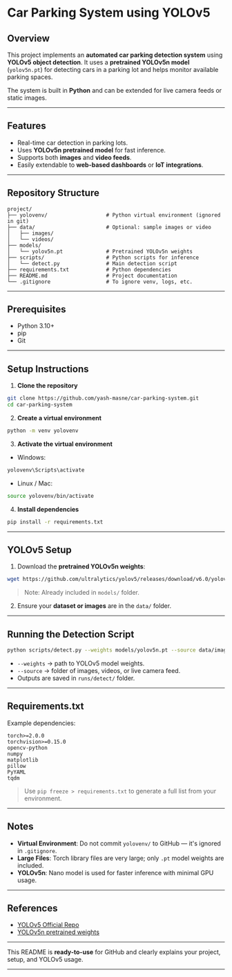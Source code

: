 # Car Parking System using YOLOv5

## Overview

This project implements an **automated car parking detection system** using **YOLOv5 object detection**. It uses a **pretrained YOLOv5n model** (`yolov5n.pt`) for detecting cars in a parking lot and helps monitor available parking spaces.

The system is built in **Python** and can be extended for live camera feeds or static images.

---

## Features

* Real-time car detection in parking lots.
* Uses **YOLOv5n pretrained model** for fast inference.
* Supports both **images** and **video feeds**.
* Easily extendable to **web-based dashboards** or **IoT integrations**.

---

## Repository Structure

```
project/
├── yolovenv/                   # Python virtual environment (ignored in git)
├── data/                       # Optional: sample images or video
│   ├── images/
│   └── videos/
├── models/
│   └── yolov5n.pt              # Pretrained YOLOv5n weights
├── scripts/                    # Python scripts for inference
│   └── detect.py               # Main detection script
├── requirements.txt            # Python dependencies
├── README.md                   # Project documentation
└── .gitignore                  # To ignore venv, logs, etc.
```

---

## Prerequisites

* Python 3.10+
* pip
* Git

---

## Setup Instructions

1. **Clone the repository**

```bash
git clone https://github.com/yash-masne/car-parking-system.git
cd car-parking-system
```

2. **Create a virtual environment**

```bash
python -m venv yolovenv
```

3. **Activate the virtual environment**

* Windows:

```bash
yolovenv\Scripts\activate
```

* Linux / Mac:

```bash
source yolovenv/bin/activate
```

4. **Install dependencies**

```bash
pip install -r requirements.txt
```

---

## YOLOv5 Setup

1. Download the **pretrained YOLOv5n weights**:

```bash
wget https://github.com/ultralytics/yolov5/releases/download/v6.0/yolov5n.pt -P models/
```

> Note: Already included in `models/` folder.

2. Ensure your **dataset or images** are in the `data/` folder.

---

## Running the Detection Script

```bash
python scripts/detect.py --weights models/yolov5n.pt --source data/images
```

* `--weights` → path to YOLOv5 model weights.
* `--source` → folder of images, videos, or live camera feed.
* Outputs are saved in `runs/detect/` folder.

---

## Requirements.txt

Example dependencies:

```
torch>=2.0.0
torchvision>=0.15.0
opencv-python
numpy
matplotlib
pillow
PyYAML
tqdm
```

> Use `pip freeze > requirements.txt` to generate a full list from your environment.

---

## Notes

* **Virtual Environment**: Do not commit `yolovenv/` to GitHub — it's ignored in `.gitignore`.
* **Large Files**: Torch library files are very large; only `.pt` model weights are included.
* **YOLOv5n**: Nano model is used for faster inference with minimal GPU usage.

---

## References

* [YOLOv5 Official Repo](https://github.com/ultralytics/yolov5)
* [YOLOv5n pretrained weights](https://github.com/ultralytics/yolov5/releases/download/v6.0/yolov5n.pt)

---

This README is **ready-to-use** for GitHub and clearly explains your project, setup, and YOLOv5 usage.

---

